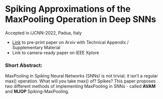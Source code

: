 # Spiking Approximations of the MaxPooling Operation in Deep SNNs
Accepted in IJCNN-2022, Padua, Italy

* [Link](https://arxiv.org/abs/2205.07076) to pre-print paper on Arxiv with Technical Appendix / Supplementary Material
* Link to camera-ready paper on IEEE Xplore

### Short Abstract:

MaxPooling in Spiking Neural Networks (SNNs) is not trivial; it isn't a regular
max() operation. What will you take max() of? Spikes? This paper proposes two
different methods of implementing MaxPooling in SNNs - called **AVAM** and **MJOP**
Spiking-MaxPooling.
